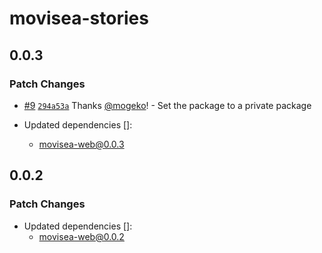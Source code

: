 # movisea-stories

## 0.0.3

### Patch Changes

- [#9](https://github.com/mogeko/movisea/pull/9) [`294a53a`](https://github.com/mogeko/movisea/commit/294a53a67618da738f0e43510533a819de936385) Thanks [@mogeko](https://github.com/mogeko)! - Set the package to a private package

- Updated dependencies []:
  - movisea-web@0.0.3

## 0.0.2

### Patch Changes

- Updated dependencies []:
  - movisea-web@0.0.2
